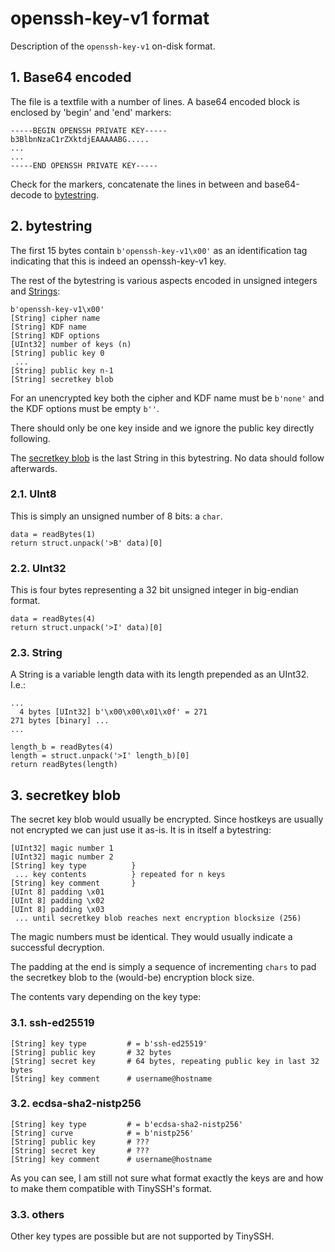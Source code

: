 # openssh-key-v1 format

Description of the `openssh-key-v1` on-disk format.

## 1. Base64 encoded

The file is a textfile with a number of lines. A base64 encoded block is enclosed by 'begin' and 'end' markers:

```
-----BEGIN OPENSSH PRIVATE KEY-----
b3BlbnNzaC1rZXktdjEAAAAABG.....
...
...
-----END OPENSSH PRIVATE KEY-----
```

Check for the markers, concatenate the lines in between and base64-decode to [bytestring](#2-bytestring).

## 2. bytestring

The first 15 bytes contain `b'openssh-key-v1\x00'` as an identification tag indicating that this is indeed
an openssh-key-v1 key.

The rest of the bytestring is various aspects encoded in unsigned integers and [Strings](#23-String):

```
b'openssh-key-v1\x00'
[String] cipher name
[String] KDF name
[String] KDF options
[UInt32] number of keys (n)
[String] public key 0
 ...
[String] public key n-1
[String] secretkey blob
```

For an unencrypted key both the cipher and KDF name must be `b'none'` and the KDF options must be empty `b''`.

There should only be one key inside and we ignore the public key directly following.

The [secretkey blob](#3-secretkey-blob) is the last String in this bytestring. No data should follow afterwards.

### 2.1. UInt8

This is simply an unsigned number of 8 bits: a `char`.
```
data = readBytes(1)
return struct.unpack('>B' data)[0]
```

### 2.2. UInt32

This is four bytes representing a 32 bit unsigned integer in big-endian format.
```
data = readBytes(4)
return struct.unpack('>I' data)[0]
```

### 2.3. String

A String is a variable length data with its length prepended as an UInt32. I.e.:

```
...
  4 bytes [UInt32] b'\x00\x00\x01\x0f' = 271
271 bytes [binary] ...
...
```
```
length_b = readBytes(4)
length = struct.unpack('>I' length_b)[0]
return readBytes(length)
```

## 3. secretkey blob

The secret key blob would usually be encrypted. Since hostkeys are usually not encrypted we can just use it as-is.
It is in itself a bytestring:

```
[UInt32] magic number 1
[UInt32] magic number 2
[String] key type          }
 ... key contents          } repeated for n keys
[String] key comment       }
[UInt 8] padding \x01
[UInt 8] padding \x02
[UInt 8] padding \x03
 ... until secretkey blob reaches next encryption blocksize (256)
```

The magic numbers must be identical. They would usually indicate a successful decryption.

The padding at the end is simply a sequence of incrementing `chars` to pad the secretkey
blob to the (would-be) encryption block size.

The contents vary depending on the key type:

### 3.1. ssh-ed25519

```
[String] key type         # = b'ssh-ed25519'
[String] public key       # 32 bytes
[String] secret key       # 64 bytes, repeating public key in last 32 bytes
[String] key comment      # username@hostname
```

### 3.2. ecdsa-sha2-nistp256

```
[String] key type         # = b'ecdsa-sha2-nistp256'
[String] curve            # = b'nistp256'
[String] public key       # ???
[String] secret key       # ???
[String] key comment      # username@hostname
```

As you can see, I am still not sure what format exactly the keys are and how to make them compatible with TinySSH's format.

### 3.3. others

Other key types are possible but are not supported by TinySSH.
